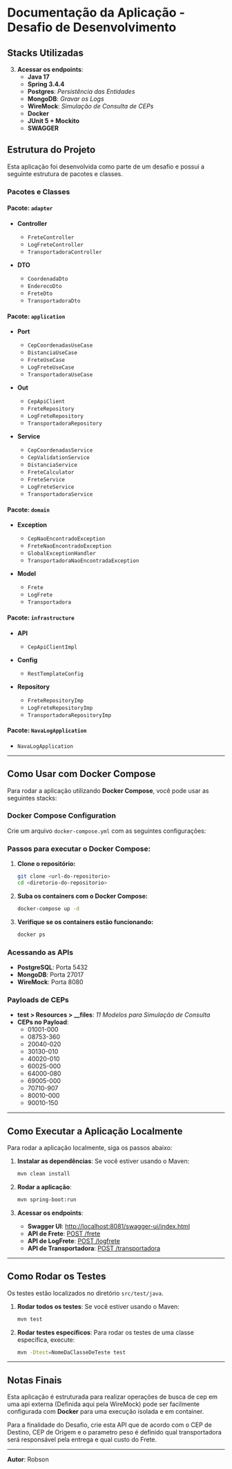 
# Documentação da Aplicação - Desafio de Desenvolvimento

## Stacks Utilizadas
3. **Acessar os endpoints**:
    - **Java 17**
    - **Spring 3.4.4**
    - **Postgres**: _Persistência das Entidades_
    - **MongoDB**: _Gravar os Logs_
    - **WireMock**: _Simulação de Consulta de CEPs_
    - **Docker**
    - **JUnit 5 + Mockito**
    - **SWAGGER**

## Estrutura do Projeto

Esta aplicação foi desenvolvida como parte de um desafio e possui a seguinte estrutura de pacotes e classes.

### Pacotes e Classes

#### Pacote: `adapter`
- **Controller**
  - `FreteController`
  - `LogFreteController`
  - `TransportadoraController`

- **DTO**
  - `CoordenadaDto`
  - `EnderecoDto`
  - `FreteDto`
  - `TransportadoraDto`

#### Pacote: `application`
- **Port**
  - `CepCoordenadasUseCase`
  - `DistanciaUseCase`
  - `FreteUseCase`
  - `LogFreteUseCase`
  - `TransportadoraUseCase`

- **Out**
  - `CepApiClient`
  - `FreteRepository`
  - `LogFreteRepository`
  - `TransportadoraRepository`

- **Service**
  - `CepCoordenadasService`
  - `CepValidationService`
  - `DistanciaService`
  - `FreteCalculator`
  - `FreteService`
  - `LogFreteService`
  - `TransportadoraService`

#### Pacote: `domain`
- **Exception**
  - `CepNaoEncontradoException`
  - `FreteNaoEncontradoException`
  - `GlobalExceptionHandler`
  - `TransportadoraNaoEncontradaException`

- **Model**
  - `Frete`
  - `LogFrete`
  - `Transportadora`

#### Pacote: `infrastructure`
- **API**
  - `CepApiClientImpl`


- **Config**
  - `RestTemplateConfig`

- **Repository**
  - `FreteRepositoryImp`
  - `LogFreteRepositoryImp`
  - `TransportadoraRepositoryImp`

#### Pacote: `NavaLogApplication`

- `NavaLogApplication`

---

## Como Usar com Docker Compose

Para rodar a aplicação utilizando **Docker Compose**, você pode usar as seguintes stacks:

### Docker Compose Configuration

Crie um arquivo `docker-compose.yml` com as seguintes configurações:


### Passos para executar o Docker Compose:

1. **Clone o repositório:**
   ```bash
   git clone <url-do-repositorio>
   cd <diretorio-do-repositorio>
   ```

2. **Suba os containers com o Docker Compose:**
   ```bash
   docker-compose up -d
   ```

3. **Verifique se os containers estão funcionando:**
   ```bash
   docker ps
   ```

### Acessando as APIs

- **PostgreSQL**: Porta 5432
- **MongoDB**: Porta 27017
- **WireMock**: Porta 8080

### Payloads de CEPs

- **test > Resources > __files**: _11 Modelos para Simulação de Consulta_
- **CEPs no Payload**:
  - 01001-000
  - 08753-360
  - 20040-020
  - 30130-010
  - 40020-010
  - 60025-000
  - 64000-080
  - 69005-000
  - 70710-907
  - 80010-000
  - 90010-150
  
---

## Como Executar a Aplicação Localmente

Para rodar a aplicação localmente, siga os passos abaixo:

1. **Instalar as dependências**:
   Se você estiver usando o Maven:
   ```bash
   mvn clean install
   ```

2. **Rodar a aplicação**:
   ```bash
   mvn spring-boot:run
   ```

3. **Acessar os endpoints**:
   - **Swagger UI**: [http://localhost:8081/swagger-ui/index.html](http://localhost:8081/swagger-ui/index.html)
   - **API de Frete**: [POST /frete](http://localhost:8081/frete)
   - **API de LogFrete**: [POST /logfrete](http://localhost:8081/logfrete)
   - **API de Transportadora**: [POST /transportadora](http://localhost:8081/transportadora)

---

## Como Rodar os Testes

Os testes estão localizados no diretório `src/test/java`.

1. **Rodar todos os testes**:
   Se você estiver usando o Maven:
   ```bash
   mvn test
   ```

2. **Rodar testes específicos**:
   Para rodar os testes de uma classe específica, execute:
   ```bash
   mvn -Dtest=NomeDaClasseDeTeste test
   ```

---

## Notas Finais

Esta aplicação é estruturada para realizar operações de busca de cep em uma api externa (Definida aqui pela WireMock) pode ser facilmente configurada com **Docker** para uma execução isolada e em container.

Para a finalidade do Desafio, crie esta API que de acordo com o CEP de Destino, CEP de Origem e o parametro peso é definido qual transportadora será responsável pela entrega e qual custo do Frete. 

---

**Autor**: Robson
